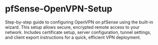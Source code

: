 # pfSense-OpenVPN-Setup
Step-by-step guide to configuring OpenVPN on pfSense using the built-in wizard. This setup allows secure, encrypted remote access to your network. Includes certificate setup, server configuration, tunnel settings, and client export instructions for a quick, efficient VPN deployment.
